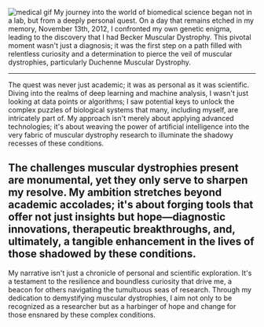![medical gif](https://github.com/Anas-Odeh/Anas-Odeh/assets/133384773/fcc23e8a-6b0d-4478-95c8-def0afff1e8f) 
My journey into the world of biomedical science began not in a lab, but from a deeply personal quest. On a day that remains etched in my memory, November 13th, 2012, I confronted my own genetic enigma, leading to the discovery that I had Becker Muscular Dystrophy. This pivotal moment wasn't just a diagnosis; it was the first step on a path filled with relentless curiosity and a determination to pierce the veil of muscular dystrophies, particularly Duchenne Muscular Dystrophy.

---
The quest was never just academic; it was as personal as it was scientific. Diving into the realms of deep learning and machine analysis, I wasn't just looking at data points or algorithms; I saw potential keys to unlock the complex puzzles of biological systems that many, including myself, are intricately part of. My approach isn't merely about applying advanced technologies; it's about weaving the power of artificial intelligence into the very fabric of muscular dystrophy research to illuminate the shadowy recesses of these conditions.

The challenges muscular dystrophies present are monumental, yet they only serve to sharpen my resolve. My ambition stretches beyond academic accolades; it's about forging tools that offer not just insights but hope—diagnostic innovations, therapeutic breakthroughs, and, ultimately, a tangible enhancement in the lives of those shadowed by these conditions.
---
My narrative isn't just a chronicle of personal and scientific exploration. It's a testament to the resilience and boundless curiosity that drive me, a beacon for others navigating the tumultuous seas of research. Through my dedication to demystifying muscular dystrophies, I aim not only to be recognized as a researcher but as a harbinger of hope and change for those ensnared by these complex conditions.

<!--
**Anas-Odeh/Anas-Odeh** is a ✨ _special_ ✨ repository because its `README.md` (this file) appears on your GitHub profile.

Here are some ideas to get you started:

- 🔭 I’m currently working on ...
- 🌱 I’m currently learning ...
- 👯 I’m looking to collaborate on ...
- 🤔 I’m looking for help with ...
- 💬 Ask me about ...
- 📫 How to reach me: ...
- 😄 Pronouns: ...
- ⚡ Fun fact: ...
-->
